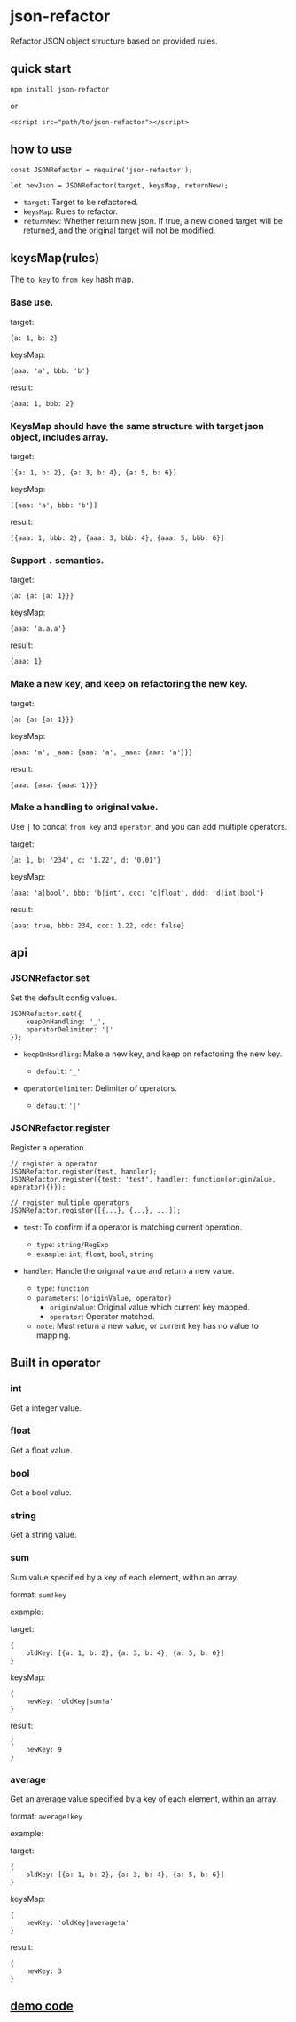 # json-refactor

Refactor JSON object structure based on provided rules.

## quick start

```
npm install json-refactor
```

or 

```
<script src="path/to/json-refactor"></script>
```

## how to use

```
const JSONRefactor = require('json-refactor');

let newJson = JSONRefactor(target, keysMap, returnNew);
```

* `target`: Target to be refactored.
* `keysMap`: Rules to refactor.
* `returnNew`: Whether return new json. If true, a new cloned target will be returned, and the original target will not be modified.

## keysMap(rules)

The `to key` to `from key` hash map.

### Base use.

target: 

```
{a: 1, b: 2}
```

keysMap: 

```
{aaa: 'a', bbb: 'b'}
```

result: 

```
{aaa: 1, bbb: 2}
```

### KeysMap should have the same structure with target json object, includes array.

target: 

```
[{a: 1, b: 2}, {a: 3, b: 4}, {a: 5, b: 6}]
```

keysMap: 

```
[{aaa: 'a', bbb: 'b'}]
```

result:
 
```
[{aaa: 1, bbb: 2}, {aaa: 3, bbb: 4}, {aaa: 5, bbb: 6}]
```

### Support `.` semantics.

target: 

```
{a: {a: {a: 1}}}
```

keysMap: 

```
{aaa: 'a.a.a'}
```

result: 

```
{aaa: 1}
```

### Make a new key, and keep on refactoring the new key.

target: 

```
{a: {a: {a: 1}}}
```

keysMap: 

```
{aaa: 'a', _aaa: {aaa: 'a', _aaa: {aaa: 'a'}}}
```

result: 

```
{aaa: {aaa: {aaa: 1}}}
```

### Make a handling to original value.

Use `|` to concat `from key` and `operator`, and you can add multiple operators.

target: 

```
{a: 1, b: '234', c: '1.22', d: '0.01'}
```

keysMap: 

```
{aaa: 'a|bool', bbb: 'b|int', ccc: 'c|float', ddd: 'd|int|bool'}
```

result: 

```
{aaa: true, bbb: 234, ccc: 1.22, ddd: false}
```

## api

### JSONRefactor.set

Set the default config values.

```
JSONRefactor.set({
    keepOnHandling: '_',
    operatorDelimiter: '|'
});
```

* `keepOnHandling`: Make a new key, and keep on refactoring the new key.
    - `default`: `'_'`

* `operatorDelimiter`: Delimiter of operators.
    - `default`: `'|'`

### JSONRefactor.register

Register a operation.

```
// register a operator
JSONRefactor.register(test, handler);
JSONRefactor.register({test: 'test', handler: function(originValue, operator){}});

// register multiple operators
JSONRefactor.register([{...}, {...}, ...]);
```

* `test`: To confirm if a operator is matching current operation.
    - `type`: `string/RegExp`
    - `example`: `int`, `float`, `bool`, `string`

* `handler`: Handle the original value and return a new value.
    - `type`: `function`
    - `parameters`: `(originValue, operator)`
        - `originValue`: Original value which current key mapped.
        - `operator`: Operator matched.
    - `note`: Must return a new value, or current key has no value to mapping.
    
## Built in operator

### int

Get a integer value.

### float

Get a float value.

### bool

Get a bool value.

### string

Get a string value.

### sum

Sum value specified by a key of each element, within an array.
 
format: `sum!key`

example: 

target: 

```
{
    oldKey: [{a: 1, b: 2}, {a: 3, b: 4}, {a: 5, b: 6}]
}
```

keysMap: 

```
{
    newKey: 'oldKey|sum!a'
}
```

result:
 
```
{
    newKey: 9
}
```

### average

Get an average value specified by a key of each element, within an array.
 
format: `average!key`

example: 

target: 

```
{
    oldKey: [{a: 1, b: 2}, {a: 3, b: 4}, {a: 5, b: 6}]
}
```

keysMap: 

```
{
    newKey: 'oldKey|average!a'
}
```

result:
 
```
{
    newKey: 3
}
```

## [demo code](./example)
